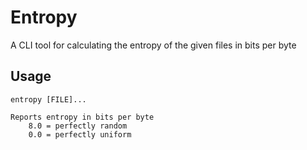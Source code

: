 Entropy
=======

A CLI tool for calculating the entropy of the given files in bits per byte

Usage
-----

```
entropy [FILE]...

Reports entropy in bits per byte
    8.0 = perfectly random
    0.0 = perfectly uniform
```
